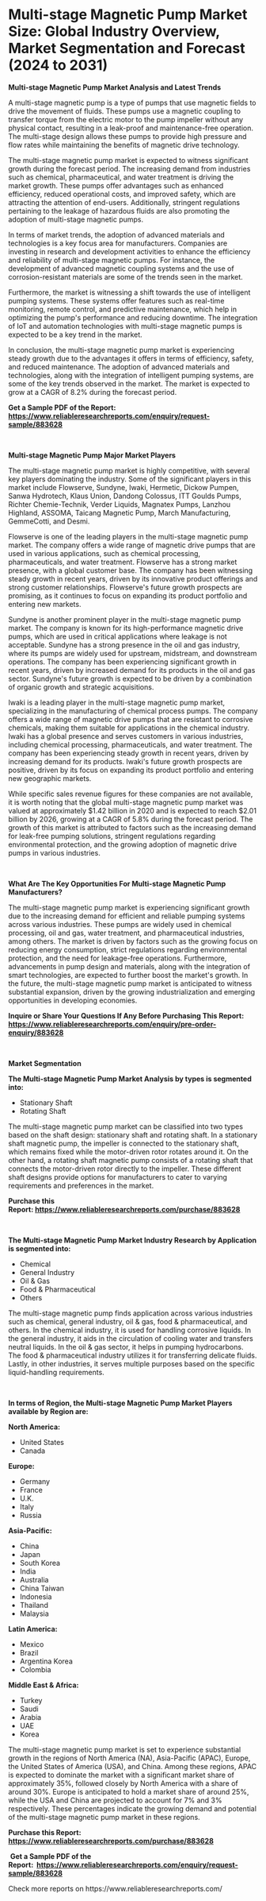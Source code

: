 <p><h1>Multi-stage Magnetic Pump Market Size: Global Industry Overview, Market Segmentation and Forecast (2024 to 2031)</h1></p><p><strong>Multi-stage Magnetic Pump Market Analysis and Latest Trends</strong></p>
<p><p>A multi-stage magnetic pump is a type of pumps that use magnetic fields to drive the movement of fluids. These pumps use a magnetic coupling to transfer torque from the electric motor to the pump impeller without any physical contact, resulting in a leak-proof and maintenance-free operation. The multi-stage design allows these pumps to provide high pressure and flow rates while maintaining the benefits of magnetic drive technology.</p><p>The multi-stage magnetic pump market is expected to witness significant growth during the forecast period. The increasing demand from industries such as chemical, pharmaceutical, and water treatment is driving the market growth. These pumps offer advantages such as enhanced efficiency, reduced operational costs, and improved safety, which are attracting the attention of end-users. Additionally, stringent regulations pertaining to the leakage of hazardous fluids are also promoting the adoption of multi-stage magnetic pumps.</p><p>In terms of market trends, the adoption of advanced materials and technologies is a key focus area for manufacturers. Companies are investing in research and development activities to enhance the efficiency and reliability of multi-stage magnetic pumps. For instance, the development of advanced magnetic coupling systems and the use of corrosion-resistant materials are some of the trends seen in the market.</p><p>Furthermore, the market is witnessing a shift towards the use of intelligent pumping systems. These systems offer features such as real-time monitoring, remote control, and predictive maintenance, which help in optimizing the pump's performance and reducing downtime. The integration of IoT and automation technologies with multi-stage magnetic pumps is expected to be a key trend in the market.</p><p>In conclusion, the multi-stage magnetic pump market is experiencing steady growth due to the advantages it offers in terms of efficiency, safety, and reduced maintenance. The adoption of advanced materials and technologies, along with the integration of intelligent pumping systems, are some of the key trends observed in the market. The market is expected to grow at a CAGR of 8.2% during the forecast period.</p></p>
<p><strong>Get a Sample PDF of the Report:&nbsp; <a href="https://www.reliableresearchreports.com/enquiry/request-sample/883628">https://www.reliableresearchreports.com/enquiry/request-sample/883628</a></strong></p>
<p>&nbsp;</p>
<p><strong>Multi-stage Magnetic Pump Major Market Players</strong></p>
<p><p>The multi-stage magnetic pump market is highly competitive, with several key players dominating the industry. Some of the significant players in this market include Flowserve, Sundyne, Iwaki, Hermetic, Dickow Pumpen, Sanwa Hydrotech, Klaus Union, Dandong Colossus, ITT Goulds Pumps, Richter Chemie-Technik, Verder Liquids, Magnatex Pumps, Lanzhou Highland, ASSOMA, Taicang Magnetic Pump, March Manufacturing, GemmeCotti, and Desmi.</p><p>Flowserve is one of the leading players in the multi-stage magnetic pump market. The company offers a wide range of magnetic drive pumps that are used in various applications, such as chemical processing, pharmaceuticals, and water treatment. Flowserve has a strong market presence, with a global customer base. The company has been witnessing steady growth in recent years, driven by its innovative product offerings and strong customer relationships. Flowserve's future growth prospects are promising, as it continues to focus on expanding its product portfolio and entering new markets.</p><p>Sundyne is another prominent player in the multi-stage magnetic pump market. The company is known for its high-performance magnetic drive pumps, which are used in critical applications where leakage is not acceptable. Sundyne has a strong presence in the oil and gas industry, where its pumps are widely used for upstream, midstream, and downstream operations. The company has been experiencing significant growth in recent years, driven by increased demand for its products in the oil and gas sector. Sundyne's future growth is expected to be driven by a combination of organic growth and strategic acquisitions.</p><p>Iwaki is a leading player in the multi-stage magnetic pump market, specializing in the manufacturing of chemical process pumps. The company offers a wide range of magnetic drive pumps that are resistant to corrosive chemicals, making them suitable for applications in the chemical industry. Iwaki has a global presence and serves customers in various industries, including chemical processing, pharmaceuticals, and water treatment. The company has been experiencing steady growth in recent years, driven by increasing demand for its products. Iwaki's future growth prospects are positive, driven by its focus on expanding its product portfolio and entering new geographic markets.</p><p>While specific sales revenue figures for these companies are not available, it is worth noting that the global multi-stage magnetic pump market was valued at approximately $1.42 billion in 2020 and is expected to reach $2.01 billion by 2026, growing at a CAGR of 5.8% during the forecast period. The growth of this market is attributed to factors such as the increasing demand for leak-free pumping solutions, stringent regulations regarding environmental protection, and the growing adoption of magnetic drive pumps in various industries.</p></p>
<p>&nbsp;</p>
<p><strong>What Are The Key Opportunities For Multi-stage Magnetic Pump Manufacturers?</strong></p>
<p><p>The multi-stage magnetic pump market is experiencing significant growth due to the increasing demand for efficient and reliable pumping systems across various industries. These pumps are widely used in chemical processing, oil and gas, water treatment, and pharmaceutical industries, among others. The market is driven by factors such as the growing focus on reducing energy consumption, strict regulations regarding environmental protection, and the need for leakage-free operations. Furthermore, advancements in pump design and materials, along with the integration of smart technologies, are expected to further boost the market's growth. In the future, the multi-stage magnetic pump market is anticipated to witness substantial expansion, driven by the growing industrialization and emerging opportunities in developing economies.</p></p>
<p><strong>Inquire or Share Your Questions If Any Before Purchasing This Report: <a href="https://www.reliableresearchreports.com/enquiry/pre-order-enquiry/883628">https://www.reliableresearchreports.com/enquiry/pre-order-enquiry/883628</a></strong></p>
<p>&nbsp;</p>
<p><strong>Market Segmentation</strong></p>
<p><strong>The Multi-stage Magnetic Pump Market Analysis by types is segmented into:</strong></p>
<p><ul><li>Stationary Shaft</li><li>Rotating Shaft</li></ul></p>
<p><p>The multi-stage magnetic pump market can be classified into two types based on the shaft design: stationary shaft and rotating shaft. In a stationary shaft magnetic pump, the impeller is connected to the stationary shaft, which remains fixed while the motor-driven rotor rotates around it. On the other hand, a rotating shaft magnetic pump consists of a rotating shaft that connects the motor-driven rotor directly to the impeller. These different shaft designs provide options for manufacturers to cater to varying requirements and preferences in the market.</p></p>
<p><strong>Purchase this Report:&nbsp;<a href="https://www.reliableresearchreports.com/purchase/883628">https://www.reliableresearchreports.com/purchase/883628</a></strong></p>
<p>&nbsp;</p>
<p><strong>The Multi-stage Magnetic Pump Market Industry Research by Application is segmented into:</strong></p>
<p><ul><li>Chemical</li><li>General Industry</li><li>Oil & Gas</li><li>Food & Pharmaceutical</li><li>Others</li></ul></p>
<p><p>The multi-stage magnetic pump finds application across various industries such as chemical, general industry, oil & gas, food & pharmaceutical, and others. In the chemical industry, it is used for handling corrosive liquids. In the general industry, it aids in the circulation of cooling water and transfers neutral liquids. In the oil & gas sector, it helps in pumping hydrocarbons. The food & pharmaceutical industry utilizes it for transferring delicate fluids. Lastly, in other industries, it serves multiple purposes based on the specific liquid-handling requirements.</p></p>
<p>&nbsp;</p>
<p><strong>In terms of Region, the Multi-stage Magnetic Pump Market Players available by Region are:</strong></p>
<p>
    <p> <strong> North America: </strong>
        <ul>
            <li>United States</li>
            <li>Canada</li>
        </ul>
        </p> 
    <p> <strong> Europe: </strong>
        <ul>
            <li>Germany</li>
            <li>France</li>
            <li>U.K.</li>
            <li>Italy</li>
            <li>Russia</li>
        </ul>
        </p> 
    <p> <strong> Asia-Pacific: </strong>
        <ul>
            <li>China</li>
            <li>Japan</li>
            <li>South Korea</li>
            <li>India</li>
            <li>Australia</li>
            <li>China Taiwan</li>
            <li>Indonesia</li>
            <li>Thailand</li>
            <li>Malaysia</li>
        </ul>
        </p> 
    <p> <strong> Latin America: </strong>
        <ul>
            <li>Mexico</li>
            <li>Brazil</li>
            <li>Argentina Korea</li>
            <li>Colombia</li>
        </ul>
        </p> 
    <p> <strong> Middle East & Africa: </strong>
        <ul>
            <li>Turkey</li>
            <li>Saudi</li>
            <li>Arabia</li>
            <li>UAE</li>
            <li>Korea</li>
        </ul>
    </p>
    </p>
<p><p>The multi-stage magnetic pump market is set to experience substantial growth in the regions of North America (NA), Asia-Pacific (APAC), Europe, the United States of America (USA), and China. Among these regions, APAC is expected to dominate the market with a significant market share of approximately 35%, followed closely by North America with a share of around 30%. Europe is anticipated to hold a market share of around 25%, while the USA and China are projected to account for 7% and 3% respectively. These percentages indicate the growing demand and potential of the multi-stage magnetic pump market in these regions.</p></p>
<p><strong>Purchase this Report: <a href="https://www.reliableresearchreports.com/purchase/883628">https://www.reliableresearchreports.com/purchase/883628</a></strong></p>
<p>&nbsp;<strong>Get a Sample PDF of the Report:&nbsp;&nbsp;<a href="https://www.reliableresearchreports.com/enquiry/request-sample/883628">https://www.reliableresearchreports.com/enquiry/request-sample/883628</a></strong></p>
<p><strong></strong></p>
<p>Check more reports on https://www.reliableresearchreports.com/</p>